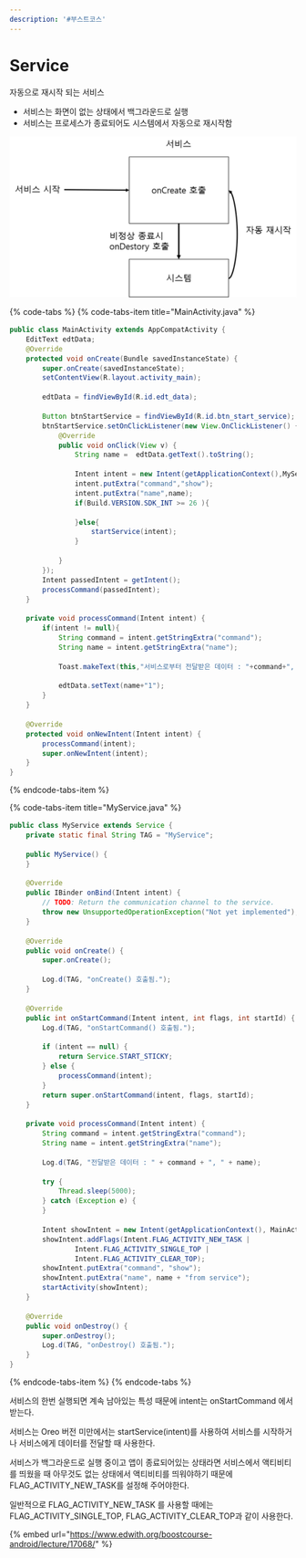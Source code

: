 ```yaml
---
description: '#부스트코스'
---
```


# Service

자동으로 재시작 되는 서비스 

* 서비스는 화면이 없는 상태에서 백그라운드로 실행 
* 서비스는 프로세스가 종료되어도 시스템에서 자동으로 재시작함 

![](../.gitbook/assets/service.png)

{% code-tabs %}
{% code-tabs-item title="MainActivity.java" %}
```java
public class MainActivity extends AppCompatActivity {
    EditText edtData;
    @Override
    protected void onCreate(Bundle savedInstanceState) {
        super.onCreate(savedInstanceState);
        setContentView(R.layout.activity_main);

        edtData = findViewById(R.id.edt_data);

        Button btnStartService = findViewById(R.id.btn_start_service);
        btnStartService.setOnClickListener(new View.OnClickListener() {
            @Override
            public void onClick(View v) {
                String name =  edtData.getText().toString();

                Intent intent = new Intent(getApplicationContext(),MyService.class);
                intent.putExtra("command","show");
                intent.putExtra("name",name);
                if(Build.VERSION.SDK_INT >= 26 ){

                }else{
                    startService(intent);
                }

            }
        });
        Intent passedIntent = getIntent();
        processCommand(passedIntent);
    }

    private void processCommand(Intent intent) {
        if(intent != null){
            String command = intent.getStringExtra("command");
            String name = intent.getStringExtra("name");

            Toast.makeText(this,"서비스로부터 전달받은 데이터 : "+command+", "+name,Toast.LENGTH_LONG).show();

            edtData.setText(name+"1");
        }
    }

    @Override
    protected void onNewIntent(Intent intent) {
        processCommand(intent);
        super.onNewIntent(intent);
    }
}
```
{% endcode-tabs-item %}

{% code-tabs-item title="MyService.java" %}
```java
public class MyService extends Service {
    private static final String TAG = "MyService";

    public MyService() {
    }

    @Override
    public IBinder onBind(Intent intent) {
        // TODO: Return the communication channel to the service.
        throw new UnsupportedOperationException("Not yet implemented");
    }

    @Override
    public void onCreate() {
        super.onCreate();

        Log.d(TAG, "onCreate() 호출됨.");
    }

    @Override
    public int onStartCommand(Intent intent, int flags, int startId) {
        Log.d(TAG, "onStartCommand() 호출됨.");

        if (intent == null) {
            return Service.START_STICKY;
        } else {
            processCommand(intent);
        }
        return super.onStartCommand(intent, flags, startId);
    }

    private void processCommand(Intent intent) {
        String command = intent.getStringExtra("command");
        String name = intent.getStringExtra("name");

        Log.d(TAG, "전달받은 데이터 : " + command + ", " + name);

        try {
            Thread.sleep(5000);
        } catch (Exception e) {
        }

        Intent showIntent = new Intent(getApplicationContext(), MainActivity.class);
        showIntent.addFlags(Intent.FLAG_ACTIVITY_NEW_TASK |
                Intent.FLAG_ACTIVITY_SINGLE_TOP |
                Intent.FLAG_ACTIVITY_CLEAR_TOP);
        showIntent.putExtra("command", "show");
        showIntent.putExtra("name", name + "from service");
        startActivity(showIntent);
    }

    @Override
    public void onDestroy() {
        super.onDestroy();
        Log.d(TAG, "onDestroy() 호출됨.");
    }
}
```
{% endcode-tabs-item %}
{% endcode-tabs %}

서비스의 한번 실행되면 계속 남아있는 특성 때문에 intent는  onStartCommand 에서 받는다. 

서비스는 Oreo 버전 미만에서는 startService\(intent\)를 사용하여 서비스를 시작하거나 서비스에게 데이터를 전달할 때 사용한다. 

서비스가 백그라운드로 실행 중이고 앱이 종료되어있는 상태라면 서비스에서 액티비티를 띄웠을 때 아무것도 없는 상태에서 액티비티를 띄워야하기 때문에 FLAG\_ACTIVITY\_NEW\_TASK를 설정해 주어야한다. 

일반적으로 FLAG\_ACTIVITY\_NEW\_TASK 를 사용할 때에는 FLAG\_ACTIVITY\_SINGLE\_TOP, FLAG\_ACTIVITY\_CLEAR\_TOP과 같이 사용한다. 



{% embed url="https://www.edwith.org/boostcourse-android/lecture/17068/" %}



